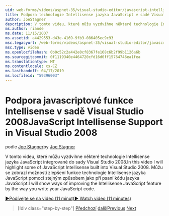 ```yaml
---
uid: web-forms/videos/aspnet-35/visual-studio-editor/javascript-intellisense-support-in-visual-studio-2008
title: Podpora technologie Intellisense jazyka JavaScript v sadě Visual Studio 2008 | Dokumentace Microsoftu
author: JoeStagner
description: V tomto videu, které můžu vyzdvihne některé technologie Intellisense jazyka JavaScript integrované do sady Visual Studio 2008. Můžu se zobrazí možnosti zlepšení technologie Intellisense jazyka JavaScript featu...
ms.author: riande
ms.date: 11/15/2007
ms.assetid: a4429553-d43e-4169-9fb3-086405ec9c93
msc.legacyurl: /web-forms/videos/aspnet-35/visual-studio-editor/javascript-intellisense-support-in-visual-studio-2008
msc.type: video
ms.openlocfilehash: 0b0c52c2a442e0cf8367fe168c6b2f99b1126a6b
ms.sourcegitcommit: 0f1119340e4464720cfd16d0ff15764746ea1fea
ms.translationtype: MT
ms.contentlocale: cs-CZ
ms.lasthandoff: 04/17/2019
ms.locfileid: "59396003"
---
```

# <a name="javascript-intellisense-support-in-visual-studio-2008"></a><span data-ttu-id="28e5a-104">Podpora javascriptové funkce Intellisense v sadě Visual Studio 2008</span><span class="sxs-lookup"><span data-stu-id="28e5a-104">JavaScript Intellisense Support in Visual Studio 2008</span></span>

<span data-ttu-id="28e5a-105">podle [Joe Stagner](https://github.com/JoeStagner)</span><span class="sxs-lookup"><span data-stu-id="28e5a-105">by [Joe Stagner](https://github.com/JoeStagner)</span></span>

<span data-ttu-id="28e5a-106">V tomto videu, které můžu vyzdvihne některé technologie Intellisense jazyka JavaScript integrované do sady Visual Studio 2008.</span><span class="sxs-lookup"><span data-stu-id="28e5a-106">In this video I will highlight some of JavaScript Intellisense built into Visual Studio 2008.</span></span> <span data-ttu-id="28e5a-107">Můžu se zobrazí možnosti zlepšení funkce technologie Intellisense jazyka JavaScript pomocí stejným způsobem jako při psaní kódu jazyka JavaScript.</span><span class="sxs-lookup"><span data-stu-id="28e5a-107">I will show ways of improving the Intellisense JavaScript feature by the way you write your JavaScript code.</span></span>

[<span data-ttu-id="28e5a-108">&#9654;Podívejte se na video (11 minut)</span><span class="sxs-lookup"><span data-stu-id="28e5a-108">&#9654; Watch video (11 minutes)</span></span>](https://channel9.msdn.com/Blogs/ASP-NET-Site-Videos/javascript-intellisense-support-in-visual-studio-2008)

> [!div class="step-by-step"]
> <span data-ttu-id="28e5a-109">[Předchozí](new-designer-support-in-visual-studio-2008.md)
> [další](javascript-debugging-in-visual-studio-2008.md)</span><span class="sxs-lookup"><span data-stu-id="28e5a-109">[Previous](new-designer-support-in-visual-studio-2008.md)
[Next](javascript-debugging-in-visual-studio-2008.md)</span></span>
